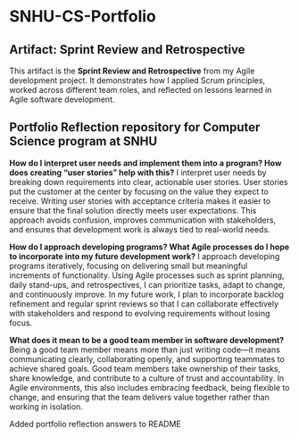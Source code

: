 # SNHU-CS-Portfolio
## Artifact: Sprint Review and Retrospective
This artifact is the **Sprint Review and Retrospective** from my Agile development project. It demonstrates how I applied Scrum principles, worked across different team roles, and reflected on lessons learned in Agile software development.  

## Portfolio Reflection repository for Computer Science program at SNHU

**How do I interpret user needs and implement them into a program? How does creating “user stories” help with this?** 
I interpret user needs by breaking down requirements into clear, actionable user stories. User stories put the customer at the center by focusing on the value they expect to receive. Writing user stories with acceptance criteria makes it easier to ensure that the final solution directly meets user expectations. This approach avoids confusion, improves communication with stakeholders, and ensures that development work is always tied to real-world needs.

**How do I approach developing programs? What Agile processes do I hope to incorporate into my future development work?** 
I approach developing programs iteratively, focusing on delivering small but meaningful increments of functionality. Using Agile processes such as sprint planning, daily stand-ups, and retrospectives, I can prioritize tasks, adapt to change, and continuously improve. In my future work, I plan to incorporate backlog refinement and regular sprint reviews so that I can collaborate effectively with stakeholders and respond to evolving requirements without losing focus.

**What does it mean to be a good team member in software development?** 
Being a good team member means more than just writing code—it means communicating clearly, collaborating openly, and supporting teammates to achieve shared goals. Good team members take ownership of their tasks, share knowledge, and contribute to a culture of trust and accountability. In Agile environments, this also includes embracing feedback, being flexible to change, and ensuring that the team delivers value together rather than working in isolation.

Added portfolio reflection answers to README
